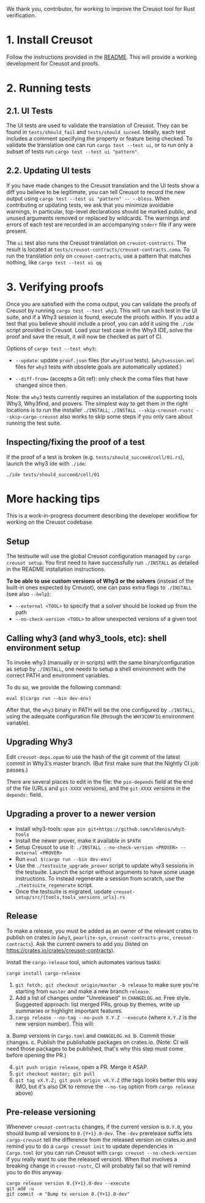 We thank you, contributor, for working to improve the Creusot tool for Rust verification.

# 1. Install Creusot

Follow the instructions provided in the [README](./README.md). This will provide a working development for Creusot and proofs.

# 2. Running tests

## 2.1. UI Tests

The UI tests are used to validate the translation of Creusot. They can be found in `tests/should_fail` and `tests/should_suceed`.
Ideally, each test includes a comment specifying the property or feature being checked.
To validate the translation one can run `cargo test --test ui`, or to run only a subset of tests run `cargo test --test ui "pattern"`.

## 2.2. Updating UI tests

If you have made changes to the Creusot translation and the UI tests show a diff you believe to be legitimate, you can tell Creusot to record the new output using `cargo test --test ui "pattern" -- --bless`.
When contributing or updating tests, we ask that you minimize avoidable warnings, in particular, top-level declarations should be marked public, and unused arguments removed or replaced by wildcards.
The warnings and errors of each test are recorded in an accompanying `stderr` file if any were present.

The `ui` test also runs the Creusot translation on `creusot-contracts`.
The result is located at `tests/creusot-contracts/creusot-contracts.coma`.
To run the translation only on `creusot-contracts`, use a pattern that matches nothing, like `cargo test --test ui qq`

# 3. Verifying proofs

Once you are satisfied with the coma output, you can validate the proofs of Creusot by running `cargo test --test why3`. This will run each test in the UI suite, and if a Why3 session is found, execute the proofs within.
If you add a test that you believe should include a proof, you can add it using the `./ide` script provided in Creusot.
Load your test case in the Why3 IDE, solve the proof and save the result, it will now be checked as part of CI.

Options of `cargo test --test why3`:

- `--update`: update `proof.json` files (for `why3find` tests). (`why3session.xml` files
    for `why3` tests with obsolete goals are automatically updated.)

- `--diff-from=` (accepts a Git ref): only check the coma files that have changed since then.

Note: the `why3` tests currently requires an installation of the supporting tools Why3, Why3find, and provers.
The simplest way to get them in the right locations is to run the installer `./INSTALL`;
`./INSTALL --skip-creusot-rustc --skip-cargo-creusot` also works to skip some steps if you only care about running the test suite.

## Inspecting/fixing the proof of a test

If the proof of a test is broken (e.g.
`tests/should_succeed/cell/01.rs`), launch the why3 ide with `./ide`:
```
./ide tests/should_succeed/cell/01
```

# More hacking tips

This is a work-in-progress document describing the developer workflow for
working on the Creusot codebase.

## Setup

The testsuite will use the global Creusot configuration managed by
`cargo creusot setup`.
You first need to have successfully run `./INSTALL` as
detailed in the README installation instructions.

**To be able to use custom versions of Why3 or the solvers** (instead of the
built-in ones expected by Creusot), one can pass extra flags to
`./INSTALL` (see also `--help`):
- `--external <TOOL>` to specify that a solver should be looked up from the path
- `--no-check-version <TOOL>` to allow unexpected versions of a given tool

## Calling why3 (and why3_tools, etc): shell environment setup

To invoke why3 (manually or in scripts) with the same binary/configuration as
setup by `./INSTALL`, one needs to setup a shell environment with the
correct PATH and environment variables.

To do so, we provide the following command:
```
eval $(cargo run --bin dev-env)
```

After that, the `why3` binary in PATH will be the one configured by
`./INSTALL`, using the adequate configuration file (through the
`WHY3CONFIG` environment variable).

## Upgrading Why3

Edit `creusot-deps.opam` to use the hash of the git commit of the latest commit
in Why3's master branch. (But first make sure that the Nightly CI job passes.)

There are several places to edit in the file: the `pin-depends` field at the end
of the file (URLs and `git-XXXX` versions), and the `git-XXXX` versions in the
`depends:` field.

## Upgrading a prover to a newer version

- Install why3-tools: `opam pin git+https://github.com/xldenis/why3-tools`
- Install the newer prover, make it available in `$PATH`
- Setup Creusot to use it: `./INSTALL --no-check-version <PROVER> --external <PROVER>`
- Run `eval $(cargo run --bin dev-env)`
- Use the `./testsuite_upgrade_prover` script to update why3 sessions in the testsuite.
  Launch the script without arguments to have some usage instructions.
  To instead regenerate a session from scratch, use the `./testsuite_regenerate` script.
- Once the testsuite is migrated, update `creusot-setup/src/{tools,tools_versions_urls}.rs`

## Release

To make a release, you must be added as an owner of the relevant crates to publish on crates.io
(`why3`, `pearlite-syn`, `creusot-contracts-proc`, `creusot-contracts`). Ask the current owners to add you
(listed on https://crates.io/crates/creusot-contracts).

Install the `cargo-release` tool, which automates various tasks:

```
cargo install cargo-release
```

1. `git fetch; git checkout origin/master -b release` to make sure you're starting from `master` and make a new branch `release`.
2. Add a list of changes under "Unreleased" in `CHANGELOG.md`. Free style. Suggested approach: list merged PRs, group by themes, write up summaries or highlight important features.
3. `cargo release --no-tag --no-push X.Y.Z --execute` (where `X.Y.Z` is the new version number). This will:

  a. Bump versions in `Cargo.toml` and `CHANGELOG.md`.
  b. Commit those changes.
  c. Publish the publishable packages on crates.io.
     (Note: CI will need those packages to be published, that's why this step must come before opening the PR.)

4. `git push origin release`, open a PR. Merge it ASAP.
5. `git checkout master; git pull`
6. `git tag vX.Y.Z; git push origin vX.Y.Z` (the tags looks better this way IMO, but it's also OK to remove the `--no-tag` option from `cargo release` above)

## Pre-release versioning

Whenever `creusot-contracts` changes, if the current version is `0.Y.0`, you should bump all versions to `0.{Y+1}.0-dev`. The `-dev` prerelease suffix
lets `cargo-creusot` tell the difference from the released version on crates.io and remind you to do a `cargo creusot init` to update dependencies
in `Cargo.toml` (or you can run Creusot with `cargo creusot --no-check-version` if you really want to use the released version).
When that involves a breaking change in `creusot-rustc`, CI will probably fail so that will remind you to do this anyway.

```shell
cargo release version 0.{Y+1}.0-dev --execute
git add -u
git commit -m "Bump to version 0.{Y+1}.0-dev"
```
